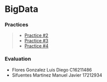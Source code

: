 # BigData


### Practices
> * [Practice #2](https://github.com/ManuelSifuentes/BigData/tree/Unit_1/Unit_1/Practices/Practice02)
> * [Practice #3](https://github.com/ManuelSifuentes/BigData/tree/Unit_1/Unit_1/Practices/Practice03)
> * [Practice #4](https://github.com/ManuelSifuentes/BigData/tree/Unit_1/Unit_1/Practices/Practice04)

### Evaluation

- Flores Gonzalez Luis Diego C16211486
- Sifuentes Martinez Manuel Javier 17212934
